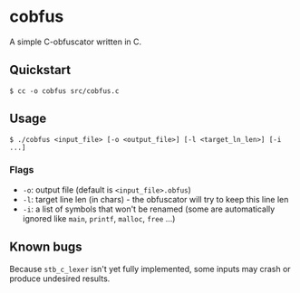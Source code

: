 # cobfus
A simple C-obfuscator written in C. 

## Quickstart

```console
$ cc -o cobfus src/cobfus.c
```

## Usage

```console
$ ./cobfus <input_file> [-o <output_file>] [-l <target_ln_len>] [-i ...]
```

### Flags

- `-o`: output file (default is `<input_file>.obfus`)
- `-l`: target line len (in chars) - the obfuscator will try to keep this line len
- `-i`: a list of symbols that won't be renamed (some are automatically ignored like `main`, `printf`, `malloc`, `free` ...) 

## Known bugs

Because `stb_c_lexer` isn't yet fully implemented, some inputs may crash or produce undesired results.
